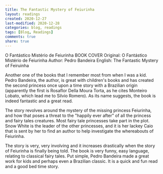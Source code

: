 ```yaml
---
title: The Fantastic Mystery of Feiurinha
layout: readings
created: 2020-12-27
last-modified: 2020-12-28
categories: blog, readings
tags: [Blog, Readings]
comments: true
share: true
---
```

O Fantástico Mistério de Feiurinha
BOOK COVER
Original: O Fantástico Mistério de Feiurinha
Author: Pedro Bandeira
English: The Fantastic Mystery of Feiruinha

Another one of the books that I remember most from when I was a kid. Pedro Bandeira, the author, is great with children's books and has created the second princess once upon a time story with a Brazilian origin (apparently the first is Rosaflor Della Moura Torta, as he cites Monteiro Lobato, which lead me to Silvio Romero). As its name suggests, the book is indeed fantastic and a great read.

The story revolves around the mystery of the missing princess Feiurinha, and how that poses a threat to the "happily ever after" of all the princess and fairy tales creatures. Most fairy tale princesses take part in the plot. Snow White is the leader of the other princesses, and it is her lackey Caio that is sent by her to find an author to help investigate the whereabouts of Feiurinha.

The story is very, very involving and it increases drastically when the story of Feiurinha is finally being told. The book is very funny, easy language, relating to classical fairy tales. Put simple, Pedro Bandeira made a great work for kids and perhaps even a Brazilian classic. It is a quick and fun read and a good bed time story.
